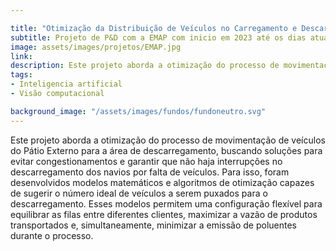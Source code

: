 ```yaml
---

title: "Otimização da Distribuição de Veículos no Carregamento e Descarregamento de Navios:Uma Abordagem de Priorização"
subtitle: Projeto de P&D com a EMAP com inicio em 2023 até os dias atuais
image: assets/images/projetos/EMAP.jpg
link: 
description: Este projeto aborda a otimização do processo de movimentação de veículos do Pátio Externo para a área de descarregamento, buscando soluções para evitar congestionamentos e garantir que não haja interrupções no descarregamento dos navios por falta de veículos. Para isso, foram desenvolvidos modelos matemáticos e algoritmos de otimização capazes de sugerir o número ideal de veículos a serem puxados para o descarregamento. Esses modelos permitem uma configuração flexível para equilibrar as filas entre diferentes clientes, maximizar a vazão de produtos transportados e, simultaneamente, minimizar a emissão de poluentes durante o processo.
tags:
- Inteligencia artificial
- Visão computacional

background_image: "/assets/images/fundos/fundoneutro.svg"
---
```



Este projeto aborda a otimização do processo de movimentação de veículos do Pátio Externo para a área de descarregamento, buscando soluções para evitar congestionamentos e garantir que não haja interrupções no descarregamento dos navios por falta de veículos. Para isso, foram desenvolvidos modelos matemáticos e algoritmos de otimização capazes de sugerir o número ideal de veículos a serem puxados para o descarregamento. Esses modelos permitem uma configuração flexível para equilibrar as filas entre diferentes clientes, maximizar a vazão de produtos transportados e, simultaneamente, minimizar a emissão de poluentes durante o processo.